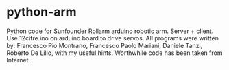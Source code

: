 # python-arm
Python code for Sunfounder Rollarm arduino robotic arm. Server + client.
Use 12cifre.ino on arduino board to drive servos.
All programs were written by:
Francesco Pio Montrano,
Francesco Paolo Mariani,
Daniele Tanzi,
Roberto De Lillo,
with my useful hints.
Worthwhile code has been taken from Internet.
